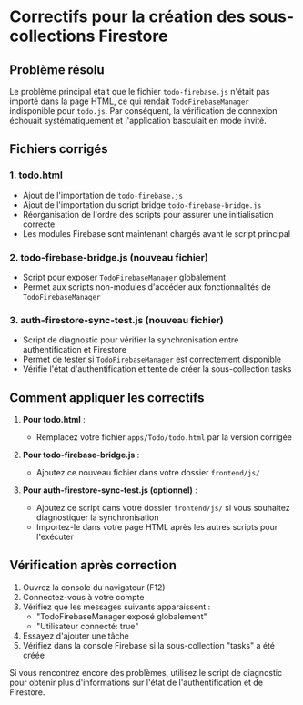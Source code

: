 # Correctifs pour la création des sous-collections Firestore

## Problème résolu
Le problème principal était que le fichier `todo-firebase.js` n'était pas importé dans la page HTML, ce qui rendait `TodoFirebaseManager` indisponible pour `todo.js`. Par conséquent, la vérification de connexion échouait systématiquement et l'application basculait en mode invité.

## Fichiers corrigés

### 1. todo.html
- Ajout de l'importation de `todo-firebase.js`
- Ajout de l'importation du script bridge `todo-firebase-bridge.js`
- Réorganisation de l'ordre des scripts pour assurer une initialisation correcte
- Les modules Firebase sont maintenant chargés avant le script principal

### 2. todo-firebase-bridge.js (nouveau fichier)
- Script pour exposer `TodoFirebaseManager` globalement
- Permet aux scripts non-modules d'accéder aux fonctionnalités de `TodoFirebaseManager`

### 3. auth-firestore-sync-test.js (nouveau fichier)
- Script de diagnostic pour vérifier la synchronisation entre authentification et Firestore
- Permet de tester si `TodoFirebaseManager` est correctement disponible
- Vérifie l'état d'authentification et tente de créer la sous-collection tasks

## Comment appliquer les correctifs

1. **Pour todo.html** :
   - Remplacez votre fichier `apps/Todo/todo.html` par la version corrigée

2. **Pour todo-firebase-bridge.js** :
   - Ajoutez ce nouveau fichier dans votre dossier `frontend/js/`

3. **Pour auth-firestore-sync-test.js (optionnel)** :
   - Ajoutez ce script dans votre dossier `frontend/js/` si vous souhaitez diagnostiquer la synchronisation
   - Importez-le dans votre page HTML après les autres scripts pour l'exécuter

## Vérification après correction

1. Ouvrez la console du navigateur (F12)
2. Connectez-vous à votre compte
3. Vérifiez que les messages suivants apparaissent :
   - "TodoFirebaseManager exposé globalement"
   - "Utilisateur connecté: true"
4. Essayez d'ajouter une tâche
5. Vérifiez dans la console Firebase si la sous-collection "tasks" a été créée

Si vous rencontrez encore des problèmes, utilisez le script de diagnostic pour obtenir plus d'informations sur l'état de l'authentification et de Firestore.
